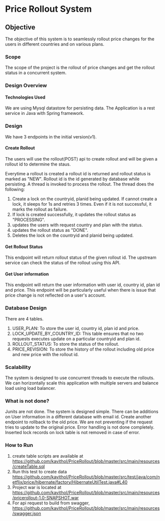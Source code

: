 # Price Rollout System

## Objective
The objective of this system is to seamlessly rollout price changes for the users in different countries and on various plans.

### Scope
The scope of the project is the rollout of price changes and get the rollout status in a concurrent system.

### Design Overview
#### Technologies Used
We are using Mysql datastore for persisting data. The Application is a rest service in Java with Spring framework.

### Design
We have 3 endpoints in the initial version(v1). 
#### Create Rollout
The users will use the rollout(POST) api to create rollout and will be given a rollout id to determine the staus.

Everytime a rollout is created a rollout id is returned and rollout status is marked as "NEW". Rollout id is the id generated by database while persisting.
A thread is invoked to process the rollout. The thread does the following:
1. Create a lock on the countryid, planid being updated. If cannot create a lock, it sleeps for 1s and retries 3 times. Even if it is not successful, it marks the rollout as failure.
2. If lock is created successfully, it updates the rollout status as "PROCESSING".
3. updates the users with request country and plan with the status.
4. updates the rollout status as "DONE".
5. Deletes the lock on the countryid and planid being updated.

#### Get Rollout Status
This endpoint will return rollout status of the given rollout id. The upstream service can check the status of the rollout using this API.

#### Get User information
This endpoint will return the user information with user id, country id, plan id and price. This endpoint will be particularly useful when there is issue that price change is not reflected on a user's account.

### Database Design
There are 4 tables. 
1. USER_PLAN: To store the user id, country id, plan id and price.
2. LOCK_UPDATE_BY_COUNTRY_ID: This table ensures that no two requests executes update on a particular countryid and plan id.
3. ROLLOUT_STATUS: To store the status of the rollout.
4. PRICE_REVISION: To store the history of the rollout including old price and new price with the rollout id.

### Scalability
The system is designed to use concurrent threads to execute the rollouts. 
We can horizontally scale this application with multiple servers and balance load using load balancer.

### What is not done?
Junits are not done.
The system is designed simple. There can be additions on User information in a different database with email id. Create another endpoint to rollback to the old price.
We are not preventing if the request tries to update to the original price.
Error handling is not done completely. Inserted lock records on lock table is not removed in case of error.

### How to Run
1. create table scripts are available at https://github.com/kavithol/PriceRollout/blob/master/src/main/resources/createTable.sql
2. Run this test to create data https://github.com/kavithol/PriceRollout/blob/master/src/test/java/com/netflix/price/hibernate/factory/HibernateUtilTest.java#L40
2. Project war is located at https://github.com/kavithol/PriceRollout/blob/master/src/main/resources/pricerollout-1.0-SNAPSHOT.war
2. For api request to build from swagger, https://github.com/kavithol/PriceRollout/blob/master/src/main/resources/swagger.json
